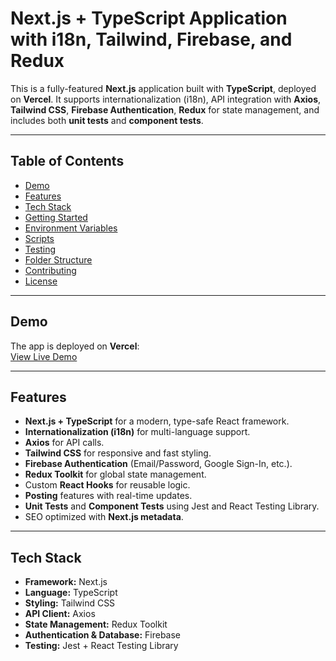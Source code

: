 # Next.js + TypeScript Application with i18n, Tailwind, Firebase, and Redux

This is a fully-featured **Next.js** application built with **TypeScript**, deployed on **Vercel**. It supports internationalization (i18n), API integration with **Axios**, **Tailwind CSS**, **Firebase Authentication**, **Redux** for state management, and includes both **unit tests** and **component tests**.

---

## Table of Contents

- [Demo](#demo)
- [Features](#features)
- [Tech Stack](#tech-stack)
- [Getting Started](#getting-started)
- [Environment Variables](#environment-variables)
- [Scripts](#scripts)
- [Testing](#testing)
- [Folder Structure](#folder-structure)
- [Contributing](#contributing)
- [License](#license)

---

## Demo

The app is deployed on **Vercel**:  
[View Live Demo](https://social-app-puce-delta.vercel.app/es)

---

## Features

- **Next.js + TypeScript** for a modern, type-safe React framework.
- **Internationalization (i18n)** for multi-language support.
- **Axios** for API calls.
- **Tailwind CSS** for responsive and fast styling.
- **Firebase Authentication** (Email/Password, Google Sign-In, etc.).
- **Redux Toolkit** for global state management.
- Custom **React Hooks** for reusable logic.
- **Posting** features with real-time updates.
- **Unit Tests** and **Component Tests** using Jest and React Testing Library.
- SEO optimized with **Next.js metadata**.

---

## Tech Stack

- **Framework:** Next.js
- **Language:** TypeScript
- **Styling:** Tailwind CSS
- **API Client:** Axios
- **State Management:** Redux Toolkit
- **Authentication & Database:** Firebase
- **Testing:** Jest + React Testing Library
